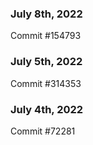 ### July 8th, 2022

Commit #154793

### July 5th, 2022

Commit #314353


### July 4th, 2022

Commit #72281
